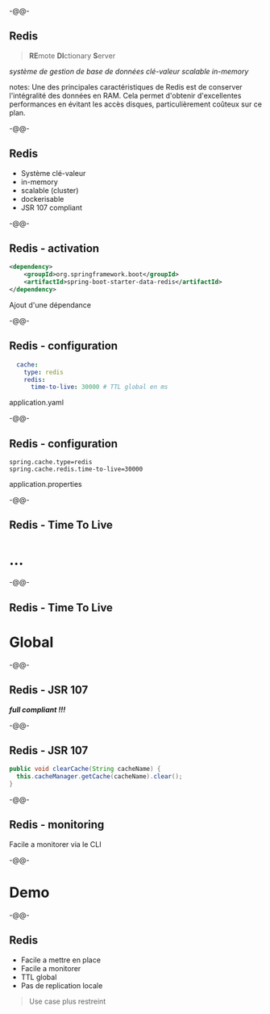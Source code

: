 <!-- .slide: data-background="./images/redis-logo.png" data-background-size="70%" data-background-position="center center" -->

-@@-

## Redis

> **RE**mote **DI**ctionary **S**erver

*système de gestion de base de données clé-valeur scalable in-memory*<!-- .element class="fragment" -->

notes:
Une des principales caractéristiques de Redis est de conserver l'intégralité des données en RAM. Cela permet d'obtenir d'excellentes performances en évitant les accès disques, particulièrement coûteux sur ce plan. 

-@@-

## Redis

* Système clé-valeur
* in-memory
* scalable (cluster)
* dockerisable
* JSR 107 compliant

-@@-

## Redis - activation

```xml
<dependency>
    <groupId>org.springframework.boot</groupId>
    <artifactId>spring-boot-starter-data-redis</artifactId>
</dependency>
```
Ajout d'une dépendance

-@@-

## Redis - configuration

```yaml
  cache:
    type: redis
    redis:
      time-to-live: 30000 # TTL global en ms
```
application.yaml

-@@-

## Redis - configuration

```
spring.cache.type=redis
spring.cache.redis.time-to-live=30000
```
application.properties

-@@-

## Redis - Time To Live

# ...

-@@-
<!-- .slide: data-background="./images/Wile_E_Coyote_04.png" data-background-size="18%" data-background-position="right bottom" -->
## Redis - Time To Live

# Global

-@@-

## Redis - JSR 107

***full compliant !!!*** <!-- .element class="fragment highlight-red" -->

-@@-

## Redis - JSR 107

```java
public void clearCache(String cacheName) {
  this.cacheManager.getCache(cacheName).clear();
}
```

-@@-

## Redis - monitoring

Facile a monitorer via le CLI

-@@-

# Demo

-@@-

## Redis

* Facile a mettre en place<!-- .element style="color: green" -->
* Facile a monitorer<!-- .element style="color: green" -->
* TTL global<!-- .element style="color: crimson" -->
* Pas de replication locale<!-- .element style="color: crimson" -->

> Use case plus restreint
